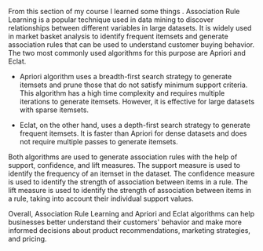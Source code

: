 From this section of my course I learned some things . 
Association Rule Learning is a popular technique used in data mining to discover relationships between different variables in large datasets. It is widely used in market basket analysis to identify frequent itemsets and generate association rules that can be used to understand customer buying behavior. The two most commonly used algorithms for this purpose are Apriori and Eclat.

- Apriori algorithm uses a breadth-first search strategy to generate itemsets and prune those that do not satisfy minimum support criteria. This algorithm has a high time complexity and requires multiple iterations to generate itemsets. However, it is effective for large datasets with sparse itemsets.

- Eclat, on the other hand, uses a depth-first search strategy to generate frequent itemsets. It is faster than Apriori for dense datasets and does not require multiple passes to generate itemsets.

Both algorithms are used to generate association rules with the help of support, confidence, and lift measures. The support measure is used to identify the frequency of an itemset in the dataset. The confidence measure is used to identify the strength of association between items in a rule. The lift measure is used to identify the strength of association between items in a rule, taking into account their individual support values.

Overall, Association Rule Learning and Apriori and Eclat algorithms can help businesses better understand their customers' behavior and make more informed decisions about product recommendations, marketing strategies, and pricing.
